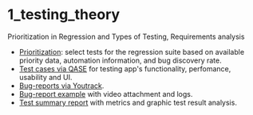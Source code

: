 # 1_testing_theory
Prioritization in Regression and Types of Testing, Requirements analysis
 <ul>
<li>  <a href="https://docs.google.com/spreadsheets/d/1oLHJUu53W6pAPgR9bOK7C4mAZ5CwJNmLezP8FFydA5s/edit?usp=sharing">Prioritization</a>: select tests for the regression suite based on available priority data, automation information, and bug discovery rate. </li> 
<li>  <a href="https://drive.google.com/file/d/1VkPa1IAN8fPstDDyqrQwQ-N1KL1yg7Ry/view?usp=sharing">Test cases via QASE</a> for testing app's functionality, perfomance, usability and UI. </li> 
<li>  <a href="https://group4-3.youtrack.cloud/issue/G43-275/Mobile-App-Testing-Olga-Sukhorukova">Bug-reports via Youtrack</a>. </li> 
<li>  <a href="https://drive.google.com/drive/folders/1zvGONh4GvgbfUaOk8uoXFn798lE9kMuw?usp=sharing">Bug-report example</a> with video attachment and logs. </li> 
 <li>  <a href="https://docs.google.com/document/d/1QvT5WCounw0zU4MBNOwrtBGLm4qm94UQNznQNLzmz28/edit?usp=sharing">Test summary report</a> with metrics and graphic test result analysis. </li> 

</ul>
